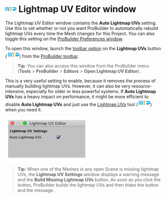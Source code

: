 # ![Lightmap UVs icon](images/icons/Object_LightmapUVs.png) Lightmap UV Editor window

The Lightmap UV Editor window contains the __Auto Lightmap UVs__ setting. Use this to set whether or not you want ProBuilder to automatically rebuild lightmap UVs every time the Mesh changes for this Project. You can also toggle this setting on the [ProBuilder Preferences window](preferences.md#autouvs).

To open this window, launch the [toolbar option](overview-ui.md#pb_options) on the **Lightmap UVs** button ( ![Generate Lightmaps icon](images/icons/Object_LightmapUVs.png)) from the [ProBuilder toolbar](toolbar.md).

> **Tip:** You can also access this window from the ProBuilder menu (**Tools** > **ProBuilder** > **Editors** > **Open Lightmap UV Editor**).

This is a very useful setting to enable, because it removes the process of manually building lightmap UVs. However, it can also be very resource-intensive, especially for older or less powerful systems. If __Auto Lightmap UVs__ has a heavy impact on performance, it might be more efficient to disable __Auto Lightmap UVs__ and just use the [Lightmap UVs](Object_LightmapUVs.md) tool ( ![Generate Lightmaps icon](images/icons/Object_LightmapUVs.png)) when you need it.

![The Lightmap UV Editor window](images/lightmap-uv.png)

> **Tip:** When one of the Meshes in any open Scene is missing lightmap UVs, the **Lightmap UV Settings** window displays a warning message and the **Build Missing Lightmap UVs** button. As soon as you click the button, ProBuilder builds the lightmap UVs and then hides the button and the message.
